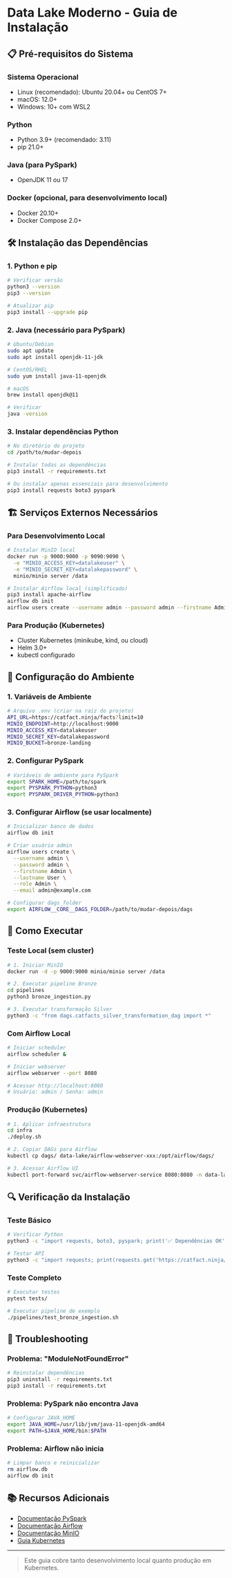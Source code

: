 # Data Lake Moderno - Guia de Instalação

## 📋 Pré-requisitos do Sistema

### Sistema Operacional
- Linux (recomendado): Ubuntu 20.04+ ou CentOS 7+
- macOS: 12.0+
- Windows: 10+ com WSL2

### Python
- Python 3.9+ (recomendado: 3.11)
- pip 21.0+

### Java (para PySpark)
- OpenJDK 11 ou 17

### Docker (opcional, para desenvolvimento local)
- Docker 20.10+
- Docker Compose 2.0+

## 🛠️ Instalação das Dependências

### 1. Python e pip
```bash
# Verificar versão
python3 --version
pip3 --version

# Atualizar pip
pip3 install --upgrade pip
```

### 2. Java (necessário para PySpark)
```bash
# Ubuntu/Debian
sudo apt update
sudo apt install openjdk-11-jdk

# CentOS/RHEL
sudo yum install java-11-openjdk

# macOS
brew install openjdk@11

# Verificar
java -version
```

### 3. Instalar dependências Python
```bash
# No diretório do projeto
cd /path/to/mudar-depois

# Instalar todas as dependências
pip3 install -r requirements.txt

# Ou instalar apenas essenciais para desenvolvimento
pip3 install requests boto3 pyspark
```

## 🏗️ Serviços Externos Necessários

### Para Desenvolvimento Local
```bash
# Instalar MinIO local
docker run -p 9000:9000 -p 9090:9090 \
  -e "MINIO_ACCESS_KEY=datalakeuser" \
  -e "MINIO_SECRET_KEY=datalakepassword" \
  minio/minio server /data

# Instalar Airflow local (simplificado)
pip3 install apache-airflow
airflow db init
airflow users create --username admin --password admin --firstname Admin --lastname User --role Admin --email admin@example.com
```

### Para Produção (Kubernetes)
- Cluster Kubernetes (minikube, kind, ou cloud)
- Helm 3.0+
- kubectl configurado

## 🔧 Configuração do Ambiente

### 1. Variáveis de Ambiente
```bash
# Arquivo .env (criar na raiz do projeto)
API_URL=https://catfact.ninja/facts?limit=10
MINIO_ENDPOINT=http://localhost:9000
MINIO_ACCESS_KEY=datalakeuser
MINIO_SECRET_KEY=datalakepassword
MINIO_BUCKET=bronze-landing
```

### 2. Configurar PySpark
```bash
# Variáveis de ambiente para PySpark
export SPARK_HOME=/path/to/spark
export PYSPARK_PYTHON=python3
export PYSPARK_DRIVER_PYTHON=python3
```

### 3. Configurar Airflow (se usar localmente)
```bash
# Inicializar banco de dados
airflow db init

# Criar usuário admin
airflow users create \
  --username admin \
  --password admin \
  --firstname Admin \
  --lastname User \
  --role Admin \
  --email admin@example.com

# Configurar dags_folder
export AIRFLOW__CORE__DAGS_FOLDER=/path/to/mudar-depois/dags
```

## 🚀 Como Executar

### Teste Local (sem cluster)
```bash
# 1. Iniciar MinIO
docker run -d -p 9000:9000 minio/minio server /data

# 2. Executar pipeline Bronze
cd pipelines
python3 bronze_ingestion.py

# 3. Executar transformação Silver
python3 -c "from dags.catfacts_silver_transformation_dag import *"
```

### Com Airflow Local
```bash
# Iniciar scheduler
airflow scheduler &

# Iniciar webserver
airflow webserver --port 8080

# Acessar http://localhost:8080
# Usuário: admin / Senha: admin
```

### Produção (Kubernetes)
```bash
# 1. Aplicar infraestrutura
cd infra
./deploy.sh

# 2. Copiar DAGs para Airflow
kubectl cp dags/ data-lake/airflow-webserver-xxx:/opt/airflow/dags/

# 3. Acessar Airflow UI
kubectl port-forward svc/airflow-webserver-service 8080:8080 -n data-lake
```

## 🔍 Verificação da Instalação

### Teste Básico
```bash
# Verificar Python
python3 -c "import requests, boto3, pyspark; print('✅ Dependências OK')"

# Testar API
python3 -c "import requests; print(requests.get('https://catfact.ninja/facts?limit=1').json())"
```

### Teste Completo
```bash
# Executar testes
pytest tests/

# Executar pipeline de exemplo
./pipelines/test_bronze_ingestion.sh
```

## 🐛 Troubleshooting

### Problema: "ModuleNotFoundError"
```bash
# Reinstalar dependências
pip3 uninstall -r requirements.txt
pip3 install -r requirements.txt
```

### Problema: PySpark não encontra Java
```bash
# Configurar JAVA_HOME
export JAVA_HOME=/usr/lib/jvm/java-11-openjdk-amd64
export PATH=$JAVA_HOME/bin:$PATH
```

### Problema: Airflow não inicia
```bash
# Limpar banco e reinicializar
rm airflow.db
airflow db init
```

## 📚 Recursos Adicionais

- [Documentação PySpark](https://spark.apache.org/docs/latest/api/python/)
- [Documentação Airflow](https://airflow.apache.org/docs/)
- [Documentação MinIO](https://docs.min.io/)
- [Guia Kubernetes](https://kubernetes.io/docs/)

---

> Este guia cobre tanto desenvolvimento local quanto produção em Kubernetes.
